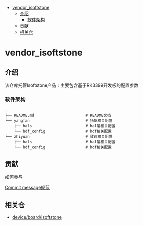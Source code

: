 - [vendor_isoftstone](#vendor_isoftstone)
  - [介绍](#介绍)
    - [软件架构](#软件架构)
  - [贡献](#贡献)
  - [相关仓](#相关仓)
# vendor_isoftstone

## 介绍
该仓库托管Isoftstone产品：主要包含基于RK3399开发板的配置参数
### 软件架构
```
.
├── README.md                       # README文档
└── yangfan                         # 扬帆相关配置
    ├── hals                        # hal层相关配置
    └── hdf_config                  # hdf相关配置
└── zhiyuan                         # 致远相关配置	
    ├── hals                        # hal层相关配置
    └── hdf_config                  # hdf相关配置
```


## 贡献

[如何参与](https://gitee.com/openharmony/docs/blob/HEAD/zh-cn/contribute/%E5%8F%82%E4%B8%8E%E8%B4%A1%E7%8C%AE.md)

[Commit message规范](https://gitee.com/openharmony/device_qemu/wikis/Commit%20message%E8%A7%84%E8%8C%83?sort_id=4042860)

## 相关仓

* [device/board/isoftstone](https://gitee.com/openharmony-sig/device_board_isoftstone)


